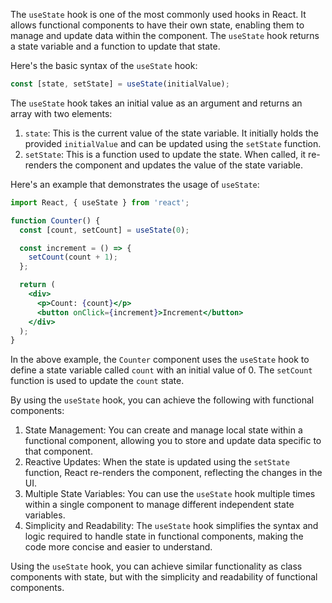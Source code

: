 The `useState` hook is one of the most commonly used hooks in React. It allows functional components to have their own state, enabling them to manage and update data within the component. The `useState` hook returns a state variable and a function to update that state.

Here's the basic syntax of the `useState` hook:

```jsx
const [state, setState] = useState(initialValue);
```

The `useState` hook takes an initial value as an argument and returns an array with two elements:
1. `state`: This is the current value of the state variable. It initially holds the provided `initialValue` and can be updated using the `setState` function.
2. `setState`: This is a function used to update the state. When called, it re-renders the component and updates the value of the state variable.

Here's an example that demonstrates the usage of `useState`:

```jsx
import React, { useState } from 'react';

function Counter() {
  const [count, setCount] = useState(0);

  const increment = () => {
    setCount(count + 1);
  };

  return (
    <div>
      <p>Count: {count}</p>
      <button onClick={increment}>Increment</button>
    </div>
  );
}
```

In the above example, the `Counter` component uses the `useState` hook to define a state variable called `count` with an initial value of 0. The `setCount` function is used to update the `count` state.

By using the `useState` hook, you can achieve the following with functional components:
1. State Management: You can create and manage local state within a functional component, allowing you to store and update data specific to that component.
2. Reactive Updates: When the state is updated using the `setState` function, React re-renders the component, reflecting the changes in the UI.
3. Multiple State Variables: You can use the `useState` hook multiple times within a single component to manage different independent state variables.
4. Simplicity and Readability: The `useState` hook simplifies the syntax and logic required to handle state in functional components, making the code more concise and easier to understand.

Using the `useState` hook, you can achieve similar functionality as class components with state, but with the simplicity and readability of functional components.